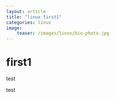 ```yaml
---
layout: article
title: "linux-first1"
categories: linux
image:
    teaser: /images/linux/bio-photo.jpg
---
```



# first1
test

test
